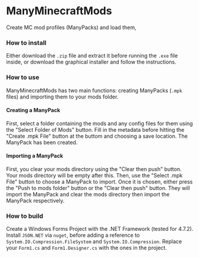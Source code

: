 # ManyMinecraftMods
Create MC mod profiles (ManyPacks) and load them,

### How to install
Either download the `.zip` file and extract it before running the `.exe` file inside, or download the graphical installer and follow the instructions.

### How to use
ManyMinecraftMods has two main functions: creating ManyPacks (`.mpk` files) and importing them to your mods folder.

#### Creating a ManyPack
First, select a folder containing the mods and any config files for them using the "Select Folder of Mods" button. Fill in the metadata before hitting the "Create .mpk File" button at the buttom and choosing a save location. The ManyPack has been created.

#### Importing a ManyPack
First, you clear your mods directory using the "Clear then push" button. Your mods directory will be empty after this. Then, use the "Select .mpk File" button to choose a ManyPack to import. Once it is chosen, either press the "Push to mods folder" button or the "Clear then push" button. They will import the ManyPack and clear the mods directory then import the ManyPack respectively.

### How to build
Create a Windows Forms Project with the .NET Framework (tested for 4.7.2). Install `JSON.NET` via `nuget`, before adding a reference to `System.IO.Compression.FileSystem` and `System.IO.Compression`. Replace your `Form1.cs` and `Form1.Designer.cs` with the ones in the project.
